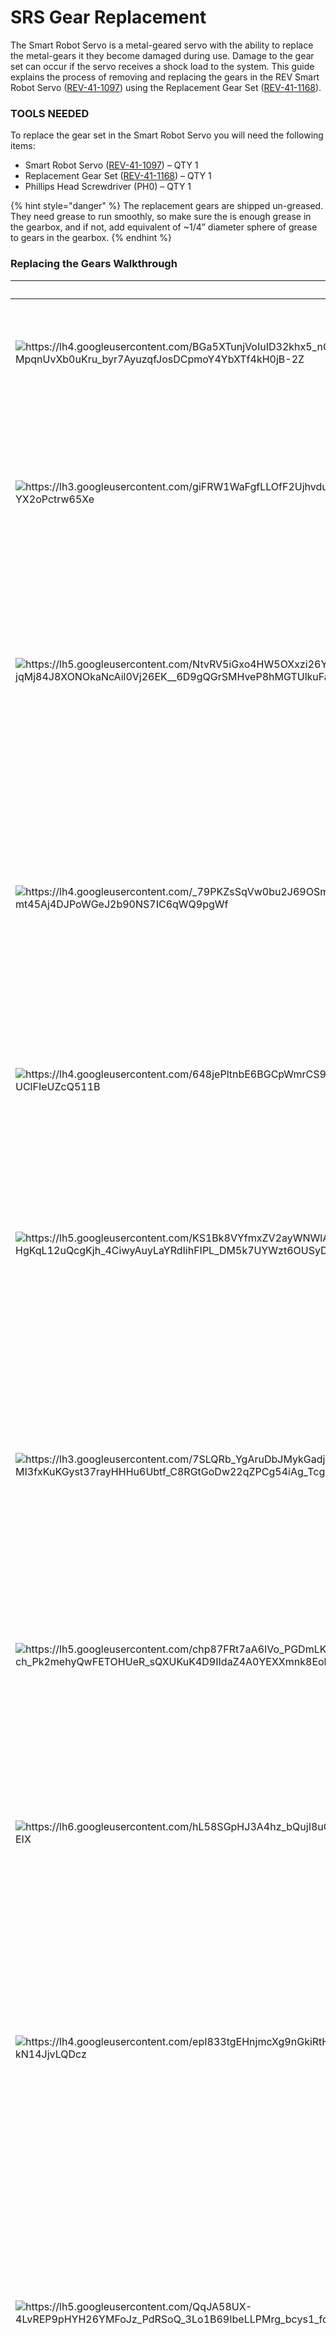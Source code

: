 # SRS Gear Replacement

The Smart Robot Servo is a metal-geared servo with the ability to replace the metal-gears it they become damaged during use. Damage to the gear set can occur if the servo receives a shock load to the system. This guide explains the process of removing and replacing the gears in the REV Smart Robot Servo ([REV-41-1097](https://www.revrobotics.com/rev-41-1097/)) using the Replacement Gear Set ([REV-41-1168](https://www.revrobotics.com/rev-41-1168/)).

### **TOOLS NEEDED**

To replace the gear set in the Smart Robot Servo you will need the following items:

* Smart Robot Servo ([REV-41-1097](https://www.revrobotics.com/rev-41-1097/)) – QTY 1
* Replacement Gear Set ([REV-41-1168](https://www.revrobotics.com/rev-41-1168/)) – QTY 1
* Phillips Head Screwdriver (PH0) – QTY 1

{% hint style="danger" %}
The replacement gears are shipped un-greased. They need grease to run smoothly, so make sure the is enough grease in the gearbox, and if not, add equivalent of \~1/4” diameter sphere of grease to gears in the gearbox.
{% endhint %}

### Replacing the Gears Walkthrough

| ​                                                                                                                                                                                                                                                                                                                                                                                                                                                                                                                        | **​**                                                                                                                                                                                                                                   |
| ------------------------------------------------------------------------------------------------------------------------------------------------------------------------------------------------------------------------------------------------------------------------------------------------------------------------------------------------------------------------------------------------------------------------------------------------------------------------------------------------------------------------ | --------------------------------------------------------------------------------------------------------------------------------------------------------------------------------------------------------------------------------------- |
| <p>​</p><p><img src="https://2589213514-files.gitbook.io/~/files/v0/b/gitbook-legacy-files/o/assets%2F-M5yw0n8IneF5-9ybLjT%2F-MkwXSufHgA5SliyBQ5f%2F-Mkwg9Nefs82NFnQ302e%2FREV-41-1097-servo%20gear%20replacement%201.png?alt=media&#x26;token=56e72cc8-c1f0-4db6-9fde-a9b2cedce61d" alt="https://lh4.googleusercontent.com/BGa5XTunjVoIuID32khx5_nGPCI3O25MCTtmmcZU1yC-OE6O-s7duFViZEbzJK7C_deRIfUumu8YHNjA4RebruF-MpqnUvXb0uKru_byr7AyuzqfJosDCpmoY4YbXTf4kH0jB-2Z" data-size="original"></p><p><strong>​</strong></p> | <p><strong>Step 1</strong></p><p>Remove the four screws that hold the upper casing.</p>                                                                                                                                                 |
| <p>​</p><p><img src="https://2589213514-files.gitbook.io/~/files/v0/b/gitbook-legacy-files/o/assets%2F-M5yw0n8IneF5-9ybLjT%2F-MkwXSufHgA5SliyBQ5f%2F-Mkwg9NfTM9SBYBrD7XD%2FREV-41-1097-servo%20gear%20replacement%202.png?alt=media&#x26;token=1cd44569-2bb0-4278-af24-757314260cd1" alt="https://lh3.googleusercontent.com/giFRW1WaFgfLLOfF2UjhvduWZYI0kmwZhAPamQWV6vdv3z2gMYRzbWPXzh1YHsCZwdKRKMm9YF0p8tZ5cbyqDxAxRw3vOmjpglTCThCeCvW1GoXzfRrBYUIUxn-YX2oPctrw65Xe" data-size="original"></p><p>​</p>                  | <p><strong>Step 2</strong></p><p>Remove the upper casing. Orient the servo so that the servo wire is to the left-hand side.</p>                                                                                                         |
| <p>​</p><p><img src="https://2589213514-files.gitbook.io/~/files/v0/b/gitbook-legacy-files/o/assets%2F-M5yw0n8IneF5-9ybLjT%2F-MkwXSufHgA5SliyBQ5f%2F-Mkwg9Ng1d1AwFjm9AU-%2FREV-41-1097-servo%20gear%20replacement%203.png?alt=media&#x26;token=820271f8-e06c-4181-859e-3a1c75049adf" alt="https://lh5.googleusercontent.com/NtvRV5iGxo4HW5OXxzi26Y-jqMj84J8XONOkaNcAil0Vj26EK__6D9gQGrSMHveP8hMGTUlkuFaSa_dbfdnjsPdD01khFXbm7vzwvjyY7h8shRujwnDC6iLYaYN25BydYIFSFgTe" data-size="original"></p><p>​</p>                  | <p><strong>Step 3</strong></p><p>Remove the the reduction and output gears. The last silver gear is removed with the axle as one unit.</p>                                                                                              |
| <p>​</p><p><img src="https://2589213514-files.gitbook.io/~/files/v0/b/gitbook-legacy-files/o/assets%2F-M5yw0n8IneF5-9ybLjT%2F-MkwXSufHgA5SliyBQ5f%2F-Mkwg9NhxkPzjY61lReW%2FREV-41-1097-servo%20gear%20replacement%204.png?alt=media&#x26;token=3eec3fba-a416-4ad1-84fa-115c71e5fae8" alt="https://lh4.googleusercontent.com/_79PKZsSqVw0bu2J69OSmrA4OOgzzJwSfZGwqH4h65mmoJrZCLEWa4DsLQjGL7L13DFIfVby87NRwkxND138WC1kS81z-b_4wfQ1K9-mt45Aj4DJPoWGeJ2b90NS7IC6qWQ9pgWf" data-size="original"></p><p>​</p>                  | <p><strong>Step 4</strong></p><p>Remove the axle pin from the silver gear and replace gear if necessary. Note: replacement gears are shipped un-greased. Please grease all replacement gears before installing.</p>                     |
| <p>​</p><p><img src="https://2589213514-files.gitbook.io/~/files/v0/b/gitbook-legacy-files/o/assets%2F-M5yw0n8IneF5-9ybLjT%2F-MkwXSufHgA5SliyBQ5f%2F-Mkwg9Ni1dh5vVdwGDVn%2FREV-41-1097-servo%20gear%20replacement%205.png?alt=media&#x26;token=4418b1e9-2c72-49bd-bb5d-270c38d6ab45" alt="https://lh4.googleusercontent.com/648jePltnbE6BGCpWmrCS9aFy9ETegLnxzdim5hf2uxyVWrkGzaTjW-iPy1LzdZRc4D4nbB2aUoW2er2wO1DSrrSUigM4GipeALMF7-Xi5kTR3WGkzOwMbLFC-UClFIeUZcQ511B" data-size="original"></p><p>​</p>                  | <p><strong>Step 5</strong></p><p>Attach silver gear to the axle pin.</p>                                                                                                                                                                |
| <p>​</p><p><img src="https://2589213514-files.gitbook.io/~/files/v0/b/gitbook-legacy-files/o/assets%2F-M5yw0n8IneF5-9ybLjT%2F-MkwXSufHgA5SliyBQ5f%2F-Mkwg9NXoHM7gIpS3Q8U%2FREV-41-1097-servo%20gear%20replacement%206.png?alt=media&#x26;token=c8dd581c-881f-414e-9745-7c50b05704b2" alt="https://lh5.googleusercontent.com/KS1Bk8VYfmxZV2ayWNWlAeVPRObW8bkrSYSGjgAy2CSx3zzv5ZQ511fsVNlY8-HgKqL12uQcgKjh_4CiwyAuyLaYRdIihFIPL_DM5k7UYWzt6OUSyDXoUdvRg9NRTACzWYO72_R4" data-size="original"></p><p>​</p>                  | <p><strong>Step 6</strong></p><p>Place the new silver gear onto the servo unit making sure contact with the servo motor's output shaft first, then slide the axle into the axle opening.</p>                                            |
| <p>​</p><p><img src="https://2589213514-files.gitbook.io/~/files/v0/b/gitbook-legacy-files/o/assets%2F-M5yw0n8IneF5-9ybLjT%2F-MkwXSufHgA5SliyBQ5f%2F-Mkwg9NZe3Hp_IAe8nCh%2FREV-41-1097-servo%20gear%20replacement%207.png?alt=media&#x26;token=76fce217-b8ed-4cf8-ac4e-b3065b656d05" alt="https://lh3.googleusercontent.com/7SLQRb_YgAruDbJMykGadj6rBKWX5ji-Tnz-MI3fxKuKGyst37rayHHHu6Ubtf_C8RGtGoDw22qZPCg54iAg_TcgXSzOrx3kFkXAsuhq6xmCZRm3u1y6psNg4p9HzeJ5ta4nbw4_" data-size="original"></p><p>​</p>                  | <p><strong>Step 7</strong></p><p>Place the second gear in place. Make sure the lower level of teeth on this gear mesh with the upper level of teeth on the silver gear.</p>                                                             |
| <p>​</p><p><img src="https://2589213514-files.gitbook.io/~/files/v0/b/gitbook-legacy-files/o/assets%2F-M5yw0n8IneF5-9ybLjT%2F-MkwXSufHgA5SliyBQ5f%2F-Mkwg9N_AyeBQ6EvIJX_%2FREV-41-1097-servo%20gear%20replacement%208.png?alt=media&#x26;token=344a116f-5f79-43d3-a490-d8aa2f576ca6" alt="https://lh5.googleusercontent.com/chp87FRt7aA6IVo_PGDmLKKT3a1CmbSgEFcWJd04-FIBCtAzLYean7PpeTkJDzCyqAxBWT0lcnm76_re-U5-j-ch_Pk2mehyQwFETOHUeR_sQXUKuK4D9IIdaZ4A0YEXXmnk8Eoh" data-size="original"></p><p>​</p>                  | <p><strong>Step 8</strong></p><p>Next place the output shaft gear in position. Make sure to align the slot in the gear with the tab on the servo.</p>                                                                                   |
| <p>​</p><p><img src="https://2589213514-files.gitbook.io/~/files/v0/b/gitbook-legacy-files/o/assets%2F-M5yw0n8IneF5-9ybLjT%2F-MkwXSufHgA5SliyBQ5f%2F-Mkwg9Nayj8U9LWZRjph%2FREV-41-1097-servo%20gear%20replacement%209.png?alt=media&#x26;token=e72771dc-bbf7-4b26-91b1-dbd9444fbdf3" alt="https://lh6.googleusercontent.com/hL58SGpHJ3A4hz_bQujI8uGBJe31LNqdA_hYlnrvyffwozhhuUfAMlGu5A3XCxwpG55OkEKgDeaMFj9rn5Q54PXMpzwBoSdSRbdY59KyrZLqxu0Glnpl7znMLd7cfpMJrq_rpEIX" data-size="original"></p><p>​</p>                  | <p><strong>Step 9</strong></p><p>Once the output shaft is in place correctly, it should be seated securely but not touching any other gears.</p>                                                                                        |
| <p>​</p><p><img src="https://2589213514-files.gitbook.io/~/files/v0/b/gitbook-legacy-files/o/assets%2F-M5yw0n8IneF5-9ybLjT%2F-MkwXSufHgA5SliyBQ5f%2F-Mkwg9NbWAA5AW--zxg9%2FREV-41-1097-servo%20gear%20replacement%2010.png?alt=media&#x26;token=d6c237e4-5a9c-4785-a594-0b32689588b4" alt="https://lh4.googleusercontent.com/epI833tgEHnjmcXg9nGkiRtHWXmRl7dq98tY_QAq9DqJ9M3QkMyTW_ngYZDBWmvuXueVSpuqZqLFuyatvEmhWYH1C6u6c9hgllEhpPsijbcCVk1ZpRh9IVUYBdV-kN14JjvLQDcz" data-size="original"></p><p>​</p>                 | <p><strong>Step 10</strong></p><p>Place the final gear on the middle shaft. It should first mesh with the output shaft on its lower set of teeth, and then its upper teeth will mesh with the gear on the right shaft.</p>              |
| <p>​</p><p><img src="https://2589213514-files.gitbook.io/~/files/v0/b/gitbook-legacy-files/o/assets%2F-M5yw0n8IneF5-9ybLjT%2F-MkwXSufHgA5SliyBQ5f%2F-Mkwg9NdxeNXToEtp_Xk%2FREV-41-1097-servo%20gear%20replacement%2012.png?alt=media&#x26;token=f3af1f02-fbff-4c9c-9cff-2458ed48155e" alt="https://lh5.googleusercontent.com/QqJA58UX-4LvREP9pHYH26YMFoJz_PdRSoQ_3Lo1B69IbeLLPMrg_bcys1_foU9z4RH3dTN1TDaCF8L08oez97Y9r97WzfenOih5zfrmv7HfUK7_CNtetCEG9lcE_HuOv9KEH9Sm" data-size="original"></p><p>​</p>                 | <p><strong>Step 11</strong></p><p>Finally, reattach the top plastic cover, making sure to place it directly down on top of the gears so that they don’t become misaligned. Reattach the 4 screws and the servo is ready to operate.</p> |
